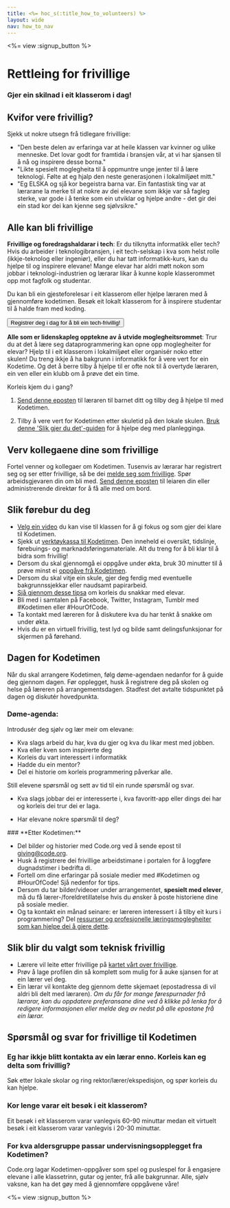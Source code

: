 ```yaml
---
title: <%= hoc_s(:title_how_to_volunteers) %>
layout: wide
nav: how_to_nav
---
```

<%= view :signup_button %>

# Rettleing for frivillige

### Gjer ein skilnad i eit klasserom i dag!

## Kvifor vere frivillig?

Sjekk ut nokre utsegn frå tidlegare frivillige:

- "Den beste delen av erfaringa var at heile klassen var kvinner og ulike menneske. Det lovar godt for framtida i bransjen vår, at vi har sjansen til å nå og inspirere desse borna."
- "Likte spesielt moglegheita til å oppmuntre unge jenter til å lære teknologi. Følte at eg hjalp den neste generasjonen i lokalmiljøet mitt."
- "Eg ELSKA og sjå kor begeistra barna var. Ein fantastisk ting var at lærarane la merke til at nokre av dei elevane som ikkje var så fagleg sterke, var gode i å tenke som ein utviklar og hjelpe andre - det gir dei ein stad kor dei kan kjenne seg sjølvsikre."

## Alle kan bli frivillige

**Frivillige og foredragshaldarar i tech**: Er du tilknytta informatikk eller tech? Hvis du arbeider i teknologibransjen, i eit tech-selskap i kva som helst rolle (ikkje-teknolog eller ingeniør), eller du har tatt informatikk-kurs, kan du hjelpe til og inspirere elevane! Mange elevar har aldri møtt nokon som jobbar i teknologi-industrien og lærarar likar å kunne kople klasserommet opp mot fagfolk og studentar.

Du kan bli ein gjesteforelesar i eit klasserom eller hjelpe læraren med å gjennomføre kodetimen. Besøk eit lokalt klasserom for å inspirere studentar til å halde fram med koding.

<button>Registrer deg i dag for å bli ein tech-frivillig!</button></p> 

**Alle som er lidenskapleg opptekne av å utvide moglegheitsrommet**: Trur du at det å lære seg dataprogrammering kan opne opp moglegheiter for elevar? Hjelp til i eit klasserom i lokalmiljøet eller organisér noko etter skulen! Du treng ikkje å ha bakgrunn i informatikk for å vere vert for ein Kodetime. Og det å berre tilby å hjelpe til er ofte nok til å overtyde læraren, ein ven eller ein klubb om å prøve det ein time.

Korleis kjem du i gang?

1. [Send denne eposten](<%= resolve_url('/promote/resources#help-schools') %>) til læraren til barnet ditt og tilby deg å hjelpe til med Kodetimen.

2. Tilby å vere vert for Kodetimen etter skuletid på den lokale skulen. [Bruk denne 'Slik gjer du det'-guiden](<%= resolve_url('/how-to') %>) for å hjelpe deg med planlegginga.

## Verv kollegaene dine som frivillige

Fortel venner og kollegaer om Kodetimen. Tusenvis av lærarar har registrert seg og ser etter frivillige, så be dei [melde seg som frivillige](https://code.org/volunteer). Spør arbeidsgjevaren din om bli med. [ Send denne eposten](<%= resolve_url('/promote/resources#sample-email') %>) til leiaren din eller administrerende direktør for å få alle med om bord.

## Slik førebur du deg

- [ Velg ein video](<%= resolve_url('/promote/resources#videos') %>) du kan vise til klassen for å gi fokus og som gjer dei klare til Kodetimen.
- Sjekk ut [ verktøykassa til Kodetimen](/files/hoc-volunteer-toolkit.pdf). Den inneheld ei oversikt, tidslinje, førebuings- og marknadsføringsmateriale. Alt du treng for å bli klar til å bidra som frivillig!
- Dersom du skal gjennomgå ei oppgåve under økta, bruk 30 minutter til å prøve minst ei [oppgåve frå Kodetimen](<%= resolve_url('/learn') %>).
- Dersom du skal vitje ein skule, gjer deg ferdig med eventuelle bakgrunnssjekkar eller naudsamt papirarbeid.
- [Sjå gjennom desse tipsa](https://code.org/files/CSTT_Volunteers.pdf) om korleis du snakkar med elevar.
- Bli med i samtalen på Facebook, Twitter, Instagram, Tumblr med #Kodetimen eller #HourOfCode.
- Ta kontakt med læreren for å diskutere kva du har tenkt å snakke om under økta.
- Hvis du er en virtuell frivillig, test lyd og bilde samt delingsfunksjonar for skjermen på førehand.

## Dagen for Kodetimen

Når du skal arrangere Kodetimen, følg døme-agendaen nedanfor for å guide deg gjennom dagen. Før opplegget, husk å registrere deg på skolen og helse på læreren på arrangementsdagen. Stadfest det avtalte tidspunktet på dagen og diskutér hovedpunkta.

### **Døme-agenda:**

Introdusér deg sjølv og lær meir om elevane: </ul>

- Kva slags arbeid du har, kva du gjer og kva du likar mest med jobben.
- Kva eller kven som inspirerte deg
- Korleis du vart interessert i informatikk
- Hadde du ein mentor?
- Del ei historie om korleis programmering påverkar alle.
  
Still elevene spørsmål og sett av tid til ein runde spørsmål og svar.</br> 

- Kva slags jobbar dei er interesserte i, kva favoritt-app eller dings dei har og korleis dei trur dei er laga. 
- Har elevane nokre spørsmål til deg?</ul></td> </tr> 
    </tbody> </table> 
    ### **Etter Kodetimen:**
    
    - Del bilder og historier med Code.org ved å sende epost til giving@code.org.
    - Husk å registrere dei frivillige arbeidstimane i portalen for å loggføre dugnadstimer i bedrifta di.
    - Fortell om dine erfaringar på sosiale medier med #Kodetimen og #HourOfCode! Sjå nedenfor for tips.
    - Dersom du tar bilder/videoer under arrangementet, **spesielt med elever**, må du få lærer-/foreldretillatelse hvis du ønsker å poste historiene dine på sosiale medier.
    - Og ta kontakt ein månad seinare: er læreren interessert i å tilby eit kurs i programmering? Del [ ressurser og profesjonelle læringsmoglegheiter som kan hjelpe dei å gjere dette](https://code.org/yourschool).
    ## Slik blir du valgt som teknisk frivillig
    
    - Lærere vil leite etter frivillige på [kartet vårt over frivillige](/volunteer/local).
    - Prøv å lage profilen din så komplett som mulig for å auke sjansen for at ein lærer vel deg.
    - Ein lærar vil kontakte deg gjennom dette skjemaet (epostadressa di vil aldri bli delt med læraren). *Om du får for mange førespurnader frå lærarar, kan du oppdatere preferansane dine ved å klikke på lenka for å redigere informasjonen eller melde deg av nedst på alle epostane frå ein lærar.*
    ## Spørsmål og svar for frivillige til Kodetimen
    
    ### **Eg har ikkje blitt kontakta av ein lærar enno. Korleis kan eg delta som frivillig?**
    
    Søk etter lokale skolar og ring rektor/lærer/ekspedisjon, og spør korleis du kan hjelpe.
    
    ### **Kor lenge varar eit besøk i eit klasserom?**
    
    Eit besøk i eit klasserom varar vanlegvis 60-90 minuttar medan eit virtuelt besøk i eit klasserom varar vanlegvis i 20-30 minuttar.
    
    ### **For kva aldersgruppe passar undervisningsopplegget fra Kodetimen?**
    
    Code.org lagar Kodetimen-oppgåver som spel og puslespel for å engasjere elevane i alle klassetrinn, gutar og jenter, frå alle bakgrunnar. Alle, sjølv vaksne, kan ha det gøy med å gjennomføre oppgåvene våre!
    
    <%= view :signup_button %>